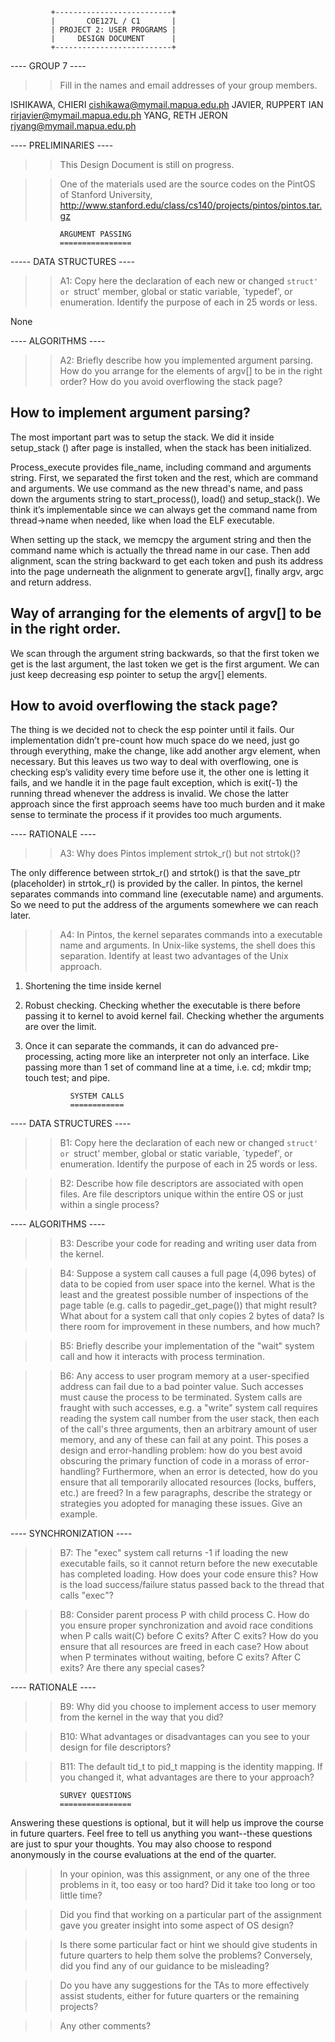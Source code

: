 


 		     +--------------------------+
       	     |	     COE127L / C1       |
		     | PROJECT 2: USER PROGRAMS	|
		     | 	   DESIGN DOCUMENT     	|
		     +--------------------------+

---- GROUP 7 ----

>> Fill in the names and email addresses of your group members.

ISHIKAWA, CHIERI <cishikawa@mymail.mapua.edu.ph>
JAVIER, RUPPERT IAN <rirjavier@mymail.mapua.edu.ph>
YANG, RETH JERON <rjyang@mymail.mapua.edu.ph>


---- PRELIMINARIES ----

>> This Design Document is still on progress.

>> One of the materials used are the source codes on the 
>> PintOS of Stanford University,
>> http://www.stanford.edu/class/cs140/projects/pintos/pintos.tar.gz

			   ARGUMENT PASSING
			   ================

----- DATA STRUCTURES ----

>> A1: Copy here the declaration of each new or changed `struct' or
>> `struct' member, global or static variable, `typedef', or
>> enumeration.  Identify the purpose of each in 25 words or less.

None

---- ALGORITHMS ----

>> A2: Briefly describe how you implemented argument parsing.  How do
>> you arrange for the elements of argv[] to be in the right order?
>> How do you avoid overflowing the stack page?

How to implement argument parsing?
----------------------------------
The most important part was to setup the stack. We did it inside setup_stack ()
after page is installed, when the stack has been initialized.

Process_execute provides file_name, including command and arguments
string. First, we separated the first token and the rest, which are command and
arguments. We use command as the new thread's name, and pass down the arguments
string to start_process(), load() and setup_stack(). We think it’s implementable
since we can always get the command name from thread->name when needed, like
when load the ELF executable. 

When setting up the stack, we memcpy the argument string and then the command
name which is actually the thread name in our case. Then add alignment, scan the
string backward to get each token and push its address into the page underneath
the alignment to generate argv[], finally argv, argc and return address.

Way of arranging for the elements of argv[] to be in the right order.
--------------------------------------------------------------------
We scan through the argument string backwards, so that the first token we get is
the last argument, the last token we get is the first argument. We can just keep
decreasing esp pointer to setup the argv[] elements. 

How to avoid overflowing the stack page?
----------------------------------------
The thing is we decided not to check the esp pointer until it fails. Our
implementation didn’t pre-count how much space do we need, just go through
everything, make the change, like add another argv element, when necessary. But
this leaves us two way to deal with overflowing, one is checking esp’s validity
every time before use it, the other one is letting it fails, and we handle it in
the page fault exception, which is exit(-1) the running thread whenever the
address is invalid. We chose the latter approach since the first approach seems
have too much burden and it make sense to terminate the process if it provides
too much arguments.

---- RATIONALE ----

>> A3: Why does Pintos implement strtok_r() but not strtok()?

The only difference between strtok_r() and strtok() is that the save_ptr
(placeholder) in strtok_r() is provided by the caller. In pintos, the kernel
separates commands into command line (executable name) and arguments. So we need
to put the address of the arguments somewhere we can reach later.

>> A4: In Pintos, the kernel separates commands into a executable name
>> and arguments.  In Unix-like systems, the shell does this
>> separation.  Identify at least two advantages of the Unix approach.

1) Shortening the time inside kernel
2) Robust checking. Checking whether the executable is there before passing it
to kernel to avoid kernel fail. Checking whether the arguments are over the
limit. 
3) Once it can separate the commands, it can do advanced pre-processing, acting
more like an interpreter not only an interface. Like passing more than 1 set
of command line at a time, i.e. cd; mkdir tmp; touch test; and pipe.

			     SYSTEM CALLS
			     ============

---- DATA STRUCTURES ----

>> B1: Copy here the declaration of each new or changed `struct' or
>> `struct' member, global or static variable, `typedef', or
>> enumeration.  Identify the purpose of each in 25 words or less.

>> B2: Describe how file descriptors are associated with open files.
>> Are file descriptors unique within the entire OS or just within a
>> single process?

---- ALGORITHMS ----

>> B3: Describe your code for reading and writing user data from the
>> kernel.

>> B4: Suppose a system call causes a full page (4,096 bytes) of data
>> to be copied from user space into the kernel.  What is the least
>> and the greatest possible number of inspections of the page table
>> (e.g. calls to pagedir_get_page()) that might result?  What about
>> for a system call that only copies 2 bytes of data?  Is there room
>> for improvement in these numbers, and how much?

>> B5: Briefly describe your implementation of the "wait" system call
>> and how it interacts with process termination.

>> B6: Any access to user program memory at a user-specified address
>> can fail due to a bad pointer value.  Such accesses must cause the
>> process to be terminated.  System calls are fraught with such
>> accesses, e.g. a "write" system call requires reading the system
>> call number from the user stack, then each of the call's three
>> arguments, then an arbitrary amount of user memory, and any of
>> these can fail at any point.  This poses a design and
>> error-handling problem: how do you best avoid obscuring the primary
>> function of code in a morass of error-handling?  Furthermore, when
>> an error is detected, how do you ensure that all temporarily
>> allocated resources (locks, buffers, etc.) are freed?  In a few
>> paragraphs, describe the strategy or strategies you adopted for
>> managing these issues.  Give an example.

---- SYNCHRONIZATION ----

>> B7: The "exec" system call returns -1 if loading the new executable
>> fails, so it cannot return before the new executable has completed
>> loading.  How does your code ensure this?  How is the load
>> success/failure status passed back to the thread that calls "exec"?

>> B8: Consider parent process P with child process C.  How do you
>> ensure proper synchronization and avoid race conditions when P
>> calls wait(C) before C exits?  After C exits?  How do you ensure
>> that all resources are freed in each case?  How about when P
>> terminates without waiting, before C exits?  After C exits?  Are
>> there any special cases?

---- RATIONALE ----

>> B9: Why did you choose to implement access to user memory from the
>> kernel in the way that you did?

>> B10: What advantages or disadvantages can you see to your design
>> for file descriptors?

>> B11: The default tid_t to pid_t mapping is the identity mapping.
>> If you changed it, what advantages are there to your approach?

			   SURVEY QUESTIONS
			   ================

Answering these questions is optional, but it will help us improve the
course in future quarters.  Feel free to tell us anything you
want--these questions are just to spur your thoughts.  You may also
choose to respond anonymously in the course evaluations at the end of
the quarter.

>> In your opinion, was this assignment, or any one of the three problems
>> in it, too easy or too hard?  Did it take too long or too little time?

>> Did you find that working on a particular part of the assignment gave
>> you greater insight into some aspect of OS design?

>> Is there some particular fact or hint we should give students in
>> future quarters to help them solve the problems?  Conversely, did you
>> find any of our guidance to be misleading?

>> Do you have any suggestions for the TAs to more effectively assist
>> students, either for future quarters or the remaining projects?

>> Any other comments?
